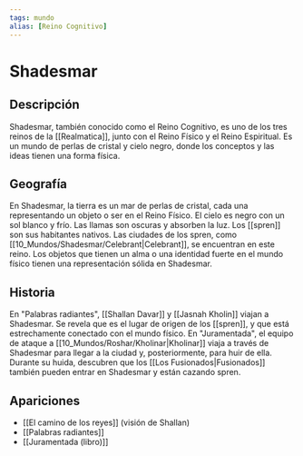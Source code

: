 ```yaml
---
tags: mundo
alias: [Reino Cognitivo]
---
```


# Shadesmar

## Descripción
Shadesmar, también conocido como el Reino Cognitivo, es uno de los tres reinos de la [[Realmatica]], junto con el Reino Físico y el Reino Espiritual. Es un mundo de perlas de cristal y cielo negro, donde los conceptos y las ideas tienen una forma física.

## Geografía
En Shadesmar, la tierra es un mar de perlas de cristal, cada una representando un objeto o ser en el Reino Físico. El cielo es negro con un sol blanco y frío. Las llamas son oscuras y absorben la luz. Los [[spren]] son sus habitantes nativos. Las ciudades de los spren, como [[10_Mundos/Shadesmar/Celebrant|Celebrant]], se encuentran en este reino. Los objetos que tienen un alma o una identidad fuerte en el mundo físico tienen una representación sólida en Shadesmar.

## Historia
En "Palabras radiantes", [[Shallan Davar]] y [[Jasnah Kholin]] viajan a Shadesmar. Se revela que es el lugar de origen de los [[spren]], y que está estrechamente conectado con el mundo físico. En "Juramentada", el equipo de ataque a [[10_Mundos/Roshar/Kholinar|Kholinar]] viaja a través de Shadesmar para llegar a la ciudad y, posteriormente, para huir de ella. Durante su huida, descubren que los [[Los Fusionados|Fusionados]] también pueden entrar en Shadesmar y están cazando spren.

## Apariciones
* [[El camino de los reyes]] (visión de Shallan)
* [[Palabras radiantes]]
* [[Juramentada (libro)]]